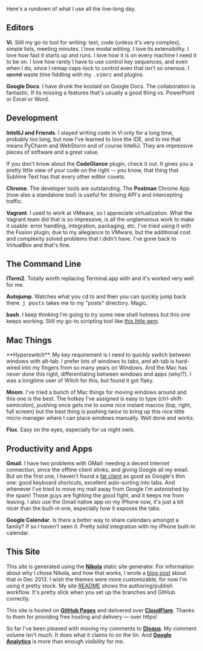 <!--
.. title: The Tools I Use
.. slug: tools
.. date: 2015/04/28 1:00
-->

Here's a rundown of what I use all the live-long day.

<h2>Editors</h2>

**Vi**. Still my go-to tool for writing: text, code (unless it's
very complex), simple lists, meeting minutes. I love modal editing.
I love its extensibility. I love how fast it starts up and runs.
I love how it is on every machine I need it to be on. I love how
rarely I have to use control key sequences, and even when I do,
since I remap caps-lock to control even that isn't so onerous.  I
<strike>spend</strike> waste time fiddling with my
<tt>.vimrc</tt> and plugins.

**Google Docs**. I have drunk the koolaid on Google Docs. The
collaboration is fantastic. If its missing a features that's usually
a good thing vs. PowerPoint or Excel or Word.


<h2>Development</h2>

**IntelliJ and Friends**. I stayed writing code in Vi only for a
long time, probably too long, but now I've learned to love the IDE,
and to me that means PyCharm and WebStorm and of course IntelliJ.
They are impressive pieces of software and a great value.

If you don't know about the **CodeGlance** plugin, check it out.
It gives you a pretty little view of your code on the right -- you
know, that thing that Sublime Text has that every other editor
covets.

**Chrome**. The developer tools are outstanding. The **Postman** Chrome App 
(now also a standalone tool) is useful for driving API's and intercepting
traffic.

**Vagrant**. I used to work at VMware, so I appreciate virtualization.
What the Vagrant team did that is so impressive, is all the unglamorous
work to make it usable: error handling, integration, packaging,
etc. I've tried using it with the Fusion plugin, due to my allegiance
to VMware, but the additional cost and complexity solved problems
that I didn't have. I've gone back to VirtualBox and that's fine.


<h2>The Command Line</h2>

**ITerm2**. Totally worth replacing Terminal.app with and it's worked
very well for me. 

**Autojump**. Watches what you <tt>cd</tt> to and then you can quickly
jump back there. <tt>j posts</tt> takes me to my "posts" directory. 
Magic.

**bash**. I keep thinking I'm going to try some new shell hotness but
this one keeps working. Still my go-to scripting tool like
[this little gem][diary].

  [diary]: https://github.com/sefk/sef-dotfiles/blob/master/bash_startup/diary.sh



<h2>Mac Things</h2>
**Hyperswitch**. My key requirement is I need to quickly switch
between windows with alt-tab. I prefer lots of windows to tabs, and 
alt-tab is hard-wired into my fingers from so many years on Windows.
And the Mac has never done this right, differentiating between 
windows and apps (why!?). I was a longtime user of Witch for this, 
but found it got flaky.

**Moom**. I've tried a bunch of Mac things for moving windows around
and this one is the best. The hotkey I've assigned is easy to type
(ctrl-shift-semicolon), pushing once gets me to some nice instant 
macros (top, right, full screen) but the best thing is pushing 
*twice* to bring up this nice little micro-manager where I can place
windows manually. Well done and works.

**Flux**. Easy on the eyes, especially for us night owls.

<h2>Productivity and Apps</h2>

**Gmail**. I have two problems with GMail: needing a decent Internet
connection, since the offline client stinks, and giving Google all my 
email. But on the first one, I haven't found a [fat client][airmail]
as good as Google's thin one: good keyboard shortcuts, excellent
auto-sorting into tabs. And whenever I've tried to move my mail
away from Google I'm astonished by the spam! Those guys are fighting
the good fight, and it keeps me from leaving. I also use the Gmail
native app on my iPhone now, it's just a bit nicer than the built-in
one, especially how it exposes the tabs.

**Google Calendar**. Is there a better way to share calendars amongst
a family? If so I haven't seen it. Pretty solid integration with
my iPhone built-in calendar.


<h2>This Site</h2>

This site is generated using the **[Nikola][]** static site generator.
For information about why I chose Nikola, and how that works, I
wrote a [blog post][static] about that in Dec 2013. I wish the
themes were more customizable, for now I'm using it pretty stock.
My site [README][] shows the authoring/publish workflow. It's pretty
slick when you set up the branches and GitHub correctly.

This site is hosted on **[GitHub Pages][Pages]** and delivered over
**[CloudFlare][]**.  Thanks to them for providing free hosting and
delivery &mdash; over https!

So far I've been pleased with moving my comments to **[Disqus][]**.
My comment volume isn't much. It does what it claims to on the tin.
And **[Google Analytics][ga]** is more than enough visibility for
me.




  [Nikola]:     http://getnikola.com/
  [static]:     http://sef.kloninger.com/posts/switching-to-static.html
  [airmail]:    http://sef.kloninger.com/posts/201312airmail.html
  [Pages]:      https://pages.github.com/
  [CloudFlare]: https://www.cloudflare.com/
  [Disqus]:     https://disqus.com/
  [ga]:         https://analytics.google.com/
  [README]:     https://raw.githubusercontent.com/sefk/sefk.github.io/dev/README.md
